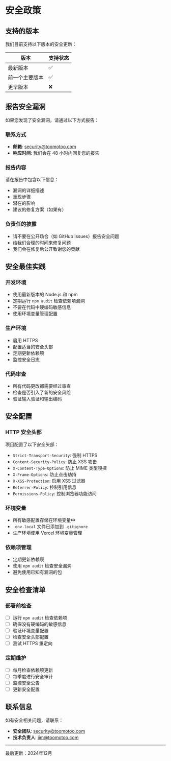 # 安全政策

## 支持的版本

我们目前支持以下版本的安全更新：

| 版本 | 支持状态 |
| --- | --- |
| 最新版本 | ✅ |
| 前一个主要版本 | ✅ |
| 更早版本 | ❌ |

## 报告安全漏洞

如果您发现了安全漏洞，请通过以下方式报告：

### 联系方式
- **邮箱**: security@toomotoo.com
- **响应时间**: 我们会在 48 小时内回复您的报告

### 报告内容
请在报告中包含以下信息：
- 漏洞的详细描述
- 重现步骤
- 潜在的影响
- 建议的修复方案（如果有）

### 负责任的披露
- 请不要在公开场合（如 GitHub Issues）报告安全问题
- 给我们合理的时间来修复问题
- 我们会在修复后公开致谢您的贡献

## 安全最佳实践

### 开发环境
- 使用最新版本的 Node.js 和 npm
- 定期运行 `npm audit` 检查依赖项漏洞
- 不要在代码中硬编码敏感信息
- 使用环境变量管理配置

### 生产环境
- 启用 HTTPS
- 配置适当的安全头部
- 定期更新依赖项
- 监控安全日志

### 代码审查
- 所有代码更改都需要经过审查
- 检查是否引入了新的安全风险
- 验证输入验证和输出编码

## 安全配置

### HTTP 安全头部
项目配置了以下安全头部：
- `Strict-Transport-Security`: 强制 HTTPS
- `Content-Security-Policy`: 防止 XSS 攻击
- `X-Content-Type-Options`: 防止 MIME 类型嗅探
- `X-Frame-Options`: 防止点击劫持
- `X-XSS-Protection`: 启用 XSS 过滤器
- `Referrer-Policy`: 控制引用信息
- `Permissions-Policy`: 控制浏览器功能访问

### 环境变量
- 所有敏感配置存储在环境变量中
- `.env.local` 文件已添加到 `.gitignore`
- 生产环境使用 Vercel 环境变量管理

### 依赖项管理
- 定期更新依赖项
- 使用 `npm audit` 检查安全漏洞
- 避免使用已知有漏洞的包

## 安全检查清单

### 部署前检查
- [ ] 运行 `npm audit` 检查依赖项
- [ ] 确保没有硬编码的敏感信息
- [ ] 验证环境变量配置
- [ ] 检查安全头部配置
- [ ] 测试 HTTPS 重定向

### 定期维护
- [ ] 每月检查依赖项更新
- [ ] 每季度进行安全审计
- [ ] 监控安全公告
- [ ] 更新安全配置

## 联系信息

如有安全相关问题，请联系：
- **安全团队**: security@toomotoo.com
- **技术负责人**: jim@toomotoo.com

---

最后更新：2024年12月